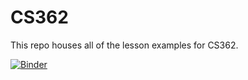 # CS362
This repo houses all of the lesson examples for CS362.

[![Binder](https://mybinder.org/badge_logo.svg)](https://mybinder.org/v2/gh/USAFA-CS212/Lessons/HEAD)
